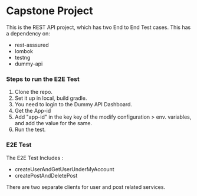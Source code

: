 # Capstone Project 
This is the REST API project, which has two End to End Test cases. 
This has a dependency on: 
* rest-asssured
* lombok
* testng
* dummy-api

### Steps to run the E2E Test
1. Clone the repo.
2. Set it up in local, build gradle.
3. You need to login to the Dummy API Dashboard.
4. Get the App-id
5. Add "app-id" in the key key of the modify configuration > env. variables, and add the value for the same.
6. Run the test.

### E2E Test
The E2E Test Includes :
* createUserAndGetUserUnderMyAccount 
* createPostAndDeletePost

There are two separate clients for user and post related services.

